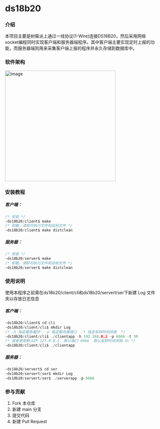 # ds18b20

### 介绍

本项目主要是树莓派上通过一线协议(1-Wire)连接DS18B20，然后采用网络socket编程同时实现客户端和服务器端程序。其中客户端主要实现定时上报的功能，而服务器端则用来采集客户端上报的程序并永久存储到数据库中。

### 软件架构

<img width="363" alt="image" src="https://user-images.githubusercontent.com/130042891/235354330-d2acab1f-464d-40ae-b44a-64ea5dd81f90.png">


### 安装教程

##### 客户端：
```c
/* 安装 */    
~ds18b20/client$ make    
/* 卸载，清除可执行文件和目标文件 */    
~ds18b20/client$ make distclean
```
##### 服务器：
```c
/* 安装 */    
~ds18b20/server$ make     
/* 卸载，清除可执行文件和目标文件 */   
~ds18b20/server$ make distclean
```
### 使用说明

使用本程序之前需在ds18b20/client/cli和ds18b20/servert/ser下新建 Log 文件夹以存放日志信息

##### 客户端：
```c
~ds18b20/client$ cd cli    
~ds18b20/client/cli$ mkdir Log    
/* -h 指定服务器IP  -p 指定服务器端口  -t 指定采样时间间隔  */      
~ds18b20/client/cli$ ./clientapp -h 192.168.0.1 -p 6666 -t 30    
/* 或者使用默认IP 127.0.0.1  默认端口 6666  默认采样时间间隔 3s */      
~ds18b20/client/cli$ ./clientapp
```

##### 服务器：
```c
~ds18b20/servert$ cd ser    
~ds18b20/servert/ser$ mkdir Log      
~ds18b20/servert/ser$ ./serverapp -p 6666 
```
### 参与贡献

1.  Fork 本仓库
2.  新建 main 分支
3.  提交代码
4.  新建 Pull Request
